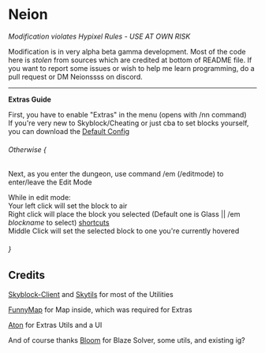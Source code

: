 # Neion

_Modification violates Hypixel Rules - USE AT OWN RISK_

Modification is in very alpha beta gamma development. Most of the code here is *stolen* from sources which are credited at bottom of README file. 
If you want to report some issues or wish to help me learn programming, do a pull request or DM Neionssss on discord. 

----------------------------------------------------------------------
__Extras Guide__

First, you have to enable "Extras" in the menu (opens with /nn command)  
If you're very new to Skyblock/Cheating or just cba to set blocks yourself, you can download the [Default Config](https://github.com/Neionssss/Neion/blob/48ab103703c7cb6e903c5d3c1bcd0be94e854d12/DefaultConfigGuide.md)  

###### Otherwise {  

Next, as you enter the dungeon, use command /em (/editmode) to enter/leave the Edit Mode

While in edit mode:  
Your left click will set the block to air  
Right click will place the block you selected (Default one is Glass || /em *blockname* to select) [shortcuts](https://github.com/Neionssss/Neion/blob/91647197c786afcc73ba639ffe273fa5e037d564/shortcuts.md)  
Middle Click will set the selected block to one you're currently hovered  

###### }

__Credits__
----------------------------------------------------------------------
[Skyblock-Client](https://github.com/Harry282/Skyblock-Client) and [Skytils](https://github.com/Skytils/SkytilsMod) for most of the Utilities

[FunnyMap](https://github.com/Harry282/FunnyMap) for Map inside, which was required for Extras

[Aton](https://github.com/FloppaCoding) for Extras Utils and a UI 

And of course thanks [Bloom](https://github.com/UnclaimedBloom6) for Blaze Solver, some utils, and existing ig?


